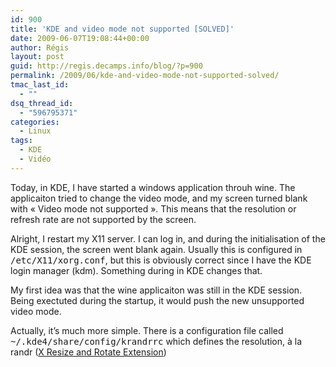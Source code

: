 ```yaml
---
id: 900
title: 'KDE and video mode not supported [SOLVED]'
date: 2009-06-07T19:08:44+00:00
author: Régis
layout: post
guid: http://regis.decamps.info/blog/?p=900
permalink: /2009/06/kde-and-video-mode-not-supported-solved/
tmac_last_id:
  - ""
dsq_thread_id:
  - "596795371"
categories:
  - Linux
tags:
  - KDE
  - Vidéo
---
```

Today, in KDE, I have started a windows application throuh wine. The applicaiton tried to change the video mode, and my screen turned blank with « Video mode not supported ». This means that the resolution or refresh rate are not supported by the screen. 

Alright, I restart my X11 server. I can log in, and during the initialisation of the KDE session, the screen went blank again. Usually this is configured in <tt>/etc/X11/xorg.conf</tt>, but this is obviously correct since I have the KDE login manager (kdm). Something during in KDE changes that.

My first idea was that the wine applicaiton was still in the KDE session. Being exectuted during the startup, it would push the new unsupported video mode.

Actually, it’s much more simple. There is a configuration file called <tt>~/.kde4/share/config/krandrrc</tt> which defines the resolution, à la randr ([X Resize and Rotate Extension](http://en.wikipedia.org/wiki/XRandR))
